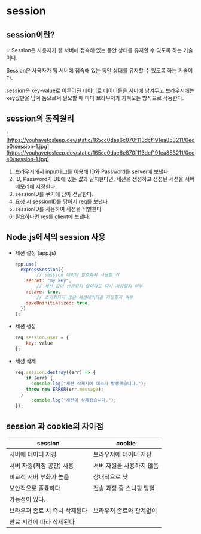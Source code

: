 # session

## session이란?

<aside>
💡 Session은 사용자가 웹 서버에 접속해 있는 동안 상태를 유지할 수 있도록 하는 기술이다.

</aside>

Session은 사용자가 웹 서버에 접속해 있는 동안 상태를 유지할 수 있도록 하는 기술이다.

session은 key-value로 이루어진 데이터로  데이터들을 서버에 남겨두고 브라우저에는 key값만을 남겨 둠으로써 필요할 때 마다 브라우저가 가져오는 방식으로 작동한다.

## session의 동작원리

![https://youhavetosleep.dev/static/165cc0dae6c870f113dcf191ea853211/0ede0/session-1.jpg](https://youhavetosleep.dev/static/165cc0dae6c870f113dcf191ea853211/0ede0/session-1.jpg)

1. 브라우저에서 input태그를 이용해 ID와 Password를 server에 보낸다.
2. ID, Password가 DB에 있는 값과 일치한다면, 세션을 생성하고 생성된 
세션을 서버 메모리에 저장한다.
3. sessionID를 쿠키에 담아 전달한다.
4. 요청 시 sessionID를 담아서 req를 보낸다
5. sessionID를 사용하여 세션을 식별한다
6. 필요하다면 res를 client에 보낸다.

## Node.js에서의 session 사용

- 세션 설정 (app.js)
    
    ```jsx
    app.use(
      expressSession({
    		// session 데이터 암호화시 사용할 키
        secret: "my key",
    		// 세션 값이 변경되지 않더라도 다시 저장할지 여부
        resave: true,
    		// 초기화되지 않은 세션데이터를 저장할지 여부
        saveUninitialized: true,
      })
    );
    ```
    
- 세션 생성
    
    ```jsx
    req.session.user = {
    	key: value
    };
    ```
    
- 세션 삭제
    
    ```jsx
    req.session.destroy((err) => {
    	if (err) {
    	  console.log("세션 삭제시에 에러가 발생했습니다.");
        throw new ERROR(err.message);
      }
    	  console.log("세션이 삭제됐습니다.");
    });
    ```
    

## session 과 cookie의 차이점

| session | cookie |
| --- | --- |
| 서버에 데이터 저장 | 브라우저에 데이터 저장 |
| 서버 자원(저장 공간) 사용 | 서버 자원을 사용하지 않음 |
| 비교적 서버 부화가 높음 | 상대적으로 낮 |
| 보안적으로 훌륭하다 | 전송 과정 중 스니핑 당할 
가능성이 있다. |
| 브라우저 종료 시 즉시 삭제된다 | 브라우저 종료와 관계없이  
만료 시간에 따라 삭제된다 |